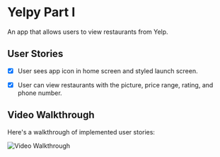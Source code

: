 # Yelpy Part I
An app that allows users to view restaurants from Yelp.

## User Stories

- [x] User sees app icon in home screen and styled launch screen.
- [x] User can view restaurants with the picture, price range, rating, and phone number. 


## Video Walkthrough

Here's a walkthrough of implemented user stories:

<img src='f' title='Video Walkthrough' width='' alt='Video Walkthrough' />
